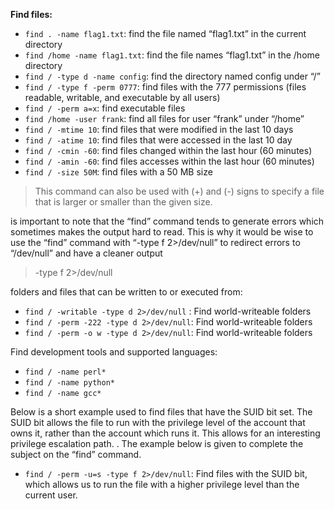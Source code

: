 **Find files:**

-   `find . -name flag1.txt`: find the file named “flag1.txt” in the current directory
-   `find /home -name flag1.txt`: find the file names “flag1.txt” in the /home directory
-   `find / -type d -name config`: find the directory named config under “/”
-   `find / -type f -perm 0777`: find files with the 777 permissions (files readable, writable, and executable by all users)
-   `find / -perm a=x`: find executable files
-   `find /home -user frank`: find all files for user “frank” under “/home”
-   `find / -mtime 10`: find files that were modified in the last 10 days
-   `find / -atime 10`: find files that were accessed in the last 10 day
-   `find / -cmin -60`: find files changed within the last hour (60 minutes)
-   `find / -amin -60`: find files accesses within the last hour (60 minutes)
-   `find / -size 50M`: find files with a 50 MB size
>This command can also be used with (+) and (-) signs to specify a file that is larger or smaller than the given size.

is important to note that the “find” command tends to generate errors which sometimes makes the output hard to read. This is why it would be wise to use the “find” command with “-type f 2>/dev/null” to redirect errors to “/dev/null” and have a cleaner output 

>-type f 2>/dev/null

folders and files that can be written to or executed from:

-   `find / -writable -type d 2>/dev/null` : Find world-writeable folders
-   `find / -perm -222 -type d 2>/dev/null`: Find world-writeable folders
-   `find / -perm -o w -type d 2>/dev/null`: Find world-writeable folders


Find development tools and supported languages:

-   `find / -name perl*`
-   `find / -name python*`
-   `find / -name gcc*`


Below is a short example used to find files that have the SUID bit set. 
The SUID bit allows the file to run with the privilege level of the account that owns it, rather than the account which runs it.
This allows for an interesting privilege escalation path.
. The example below is given to complete the subject on the “find” command.

-   `find / -perm -u=s -type f 2>/dev/null`: Find files with the SUID bit, which allows us to run the file with a higher privilege level than the current user.


